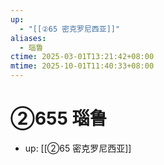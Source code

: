 ```yaml
---
up:
  - "[[②65 密克罗尼西亚]]"
aliases:
  - 瑙鲁
ctime: 2025-03-01T13:21:42+08:00
mtime: 2025-10-01T11:40:33+08:00
---
```


# ②655 瑙鲁

- up: [[②65 密克罗尼西亚]]
